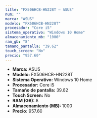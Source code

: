 ```yaml
---
title: "FX506HCB-HN228T — ASUS"
num: ""
marca: "ASUS"
modelo: "FX506HCB-HN228T"
procesador: "Core i5"
sistema_operativo: "Windows 10 Home"
almacenamiento_mb: "1000"
ram_gb: "8"
tamano_pantalla: "39.62"
touch_screen: "No"
precio: "957.60"
---
```

<ul>
<li><strong>Marca:</strong> ASUS</li>
<li><strong>Modelo:</strong> FX506HCB-HN228T</li>
<li><strong>Sistema Operativo:</strong> Windows 10 Home</li>
<li><strong>Procesador:</strong> Core i5 </li>
<li><strong>Tamaño de pantalla:</strong> 39.62</li>
<li><strong>Touch Screen:</strong> No</li>
<li><strong>RAM (GB):</strong> 8</li>
<li><strong>Almacenamiento (MB):</strong> 1000</li>
<li><strong>Precio:</strong> 957.60</li>
</ul>